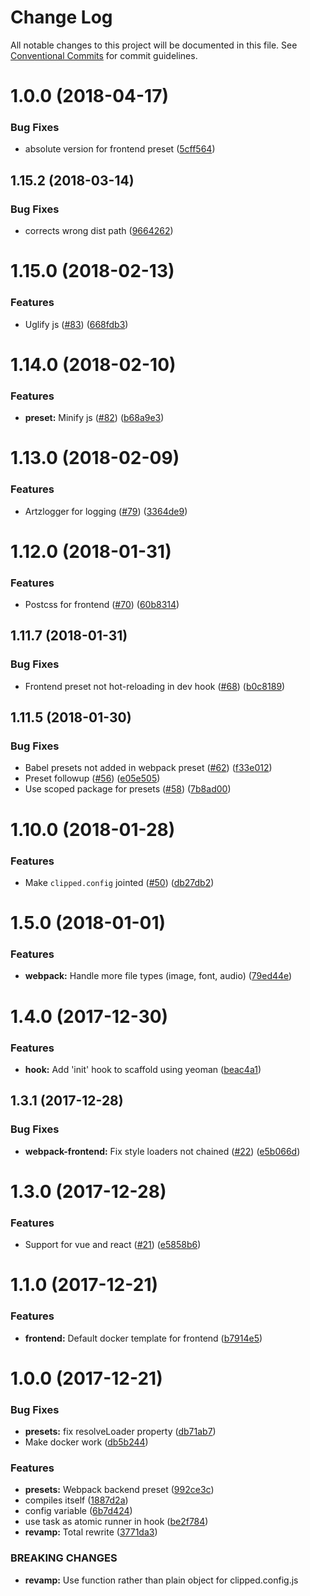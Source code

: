 # Change Log

All notable changes to this project will be documented in this file.
See [Conventional Commits](https://conventionalcommits.org) for commit guidelines.

<a name="1.0.0"></a>
# 1.0.0 (2018-04-17)


### Bug Fixes

* absolute version for frontend preset ([5cff564](https://github.com/clippedjs/clipped/commit/5cff564))



<a name="1.15.2"></a>
## 1.15.2 (2018-03-14)


### Bug Fixes

* corrects wrong dist path ([9664262](https://github.com/clippedjs/clipped/commit/9664262))



<a name="1.15.0"></a>
# 1.15.0 (2018-02-13)


### Features

* Uglify js ([#83](https://github.com/clippedjs/clipped/issues/83)) ([668fdb3](https://github.com/clippedjs/clipped/commit/668fdb3))



<a name="1.14.0"></a>
# 1.14.0 (2018-02-10)


### Features

* **preset:** Minify js ([#82](https://github.com/clippedjs/clipped/issues/82)) ([b68a9e3](https://github.com/clippedjs/clipped/commit/b68a9e3))



<a name="1.13.0"></a>
# 1.13.0 (2018-02-09)


### Features

* Artzlogger for logging ([#79](https://github.com/clippedjs/clipped/issues/79)) ([3364de9](https://github.com/clippedjs/clipped/commit/3364de9))



<a name="1.12.0"></a>
# 1.12.0 (2018-01-31)


### Features

* Postcss for frontend ([#70](https://github.com/clippedjs/clipped/issues/70)) ([60b8314](https://github.com/clippedjs/clipped/commit/60b8314))



<a name="1.11.7"></a>
## 1.11.7 (2018-01-31)


### Bug Fixes

* Frontend preset not hot-reloading in dev hook ([#68](https://github.com/clippedjs/clipped/issues/68)) ([b0c8189](https://github.com/clippedjs/clipped/commit/b0c8189))



<a name="1.11.5"></a>
## 1.11.5 (2018-01-30)


### Bug Fixes

* Babel presets not added in webpack preset ([#62](https://github.com/clippedjs/clipped/issues/62)) ([f33e012](https://github.com/clippedjs/clipped/commit/f33e012))
* Preset followup ([#56](https://github.com/clippedjs/clipped/issues/56)) ([e05e505](https://github.com/clippedjs/clipped/commit/e05e505))
* Use scoped package for presets ([#58](https://github.com/clippedjs/clipped/issues/58)) ([7b8ad00](https://github.com/clippedjs/clipped/commit/7b8ad00))



<a name="1.10.0"></a>
# 1.10.0 (2018-01-28)


### Features

* Make `clipped.config` jointed ([#50](https://github.com/clippedjs/clipped/issues/50)) ([db27db2](https://github.com/clippedjs/clipped/commit/db27db2))



<a name="1.5.0"></a>
# 1.5.0 (2018-01-01)


### Features

* **webpack:** Handle more file types (image, font, audio) ([79ed44e](https://github.com/clippedjs/clipped/commit/79ed44e))



<a name="1.4.0"></a>
# 1.4.0 (2017-12-30)


### Features

* **hook:** Add 'init' hook to scaffold using yeoman ([beac4a1](https://github.com/clippedjs/clipped/commit/beac4a1))



<a name="1.3.1"></a>
## 1.3.1 (2017-12-28)


### Bug Fixes

* **webpack-frontend:** Fix style loaders not chained ([#22](https://github.com/clippedjs/clipped/issues/22)) ([e5b066d](https://github.com/clippedjs/clipped/commit/e5b066d))



<a name="1.3.0"></a>
# 1.3.0 (2017-12-28)


### Features

* Support for vue and react ([#21](https://github.com/clippedjs/clipped/issues/21)) ([e5858b6](https://github.com/clippedjs/clipped/commit/e5858b6))



<a name="1.1.0"></a>
# 1.1.0 (2017-12-21)


### Features

* **frontend:** Default docker template for frontend ([b7914e5](https://github.com/clippedjs/clipped/commit/b7914e5))



<a name="1.0.0"></a>
# 1.0.0 (2017-12-21)


### Bug Fixes

* **presets:** fix resolveLoader property ([db71ab7](https://github.com/clippedjs/clipped/commit/db71ab7))
* Make docker work ([db5b244](https://github.com/clippedjs/clipped/commit/db5b244))


### Features

* **presets:** Webpack backend preset ([992ce3c](https://github.com/clippedjs/clipped/commit/992ce3c))
* compiles itself ([1887d2a](https://github.com/clippedjs/clipped/commit/1887d2a))
* config variable ([6b7d424](https://github.com/clippedjs/clipped/commit/6b7d424))
* use task as atomic runner in hook ([be2f784](https://github.com/clippedjs/clipped/commit/be2f784))
* **revamp:** Total rewrite ([3771da3](https://github.com/clippedjs/clipped/commit/3771da3))


### BREAKING CHANGES

* **revamp:** Use function rather than plain object for clipped.config.js
